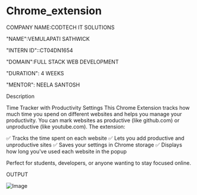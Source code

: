 # Chrome_extension


COMPANY NAME:CODTECH IT SOLUTIONS

"NAME":VEMULAPATI SATHWICK

"INTERN ID"::CT04DN1654

"DOMAIN":FULL STACK WEB DEVELOPMENT

"DURATION": 4 WEEKS

"MENTOR": NEELA SANTOSH



Description

Time Tracker with Productivity Settings This Chrome Extension tracks how much time you spend on different websites and helps you manage your productivity. You can mark websites as productive (like github.com) or unproductive (like youtube.com). The extension:

✅ Tracks the time spent on each website ✅ Lets you add productive and unproductive sites ✅ Saves your settings in Chrome storage ✅ Displays how long you've used each website in the popup

Perfect for students, developers, or anyone wanting to stay focused online.


OUTPUT

![Image](https://github.com/user-attachments/assets/aac83273-b8e0-41fb-8807-b35366621b73)



